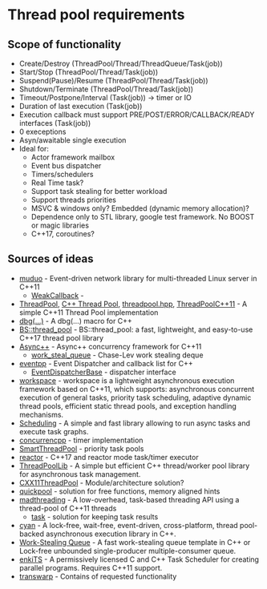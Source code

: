 # Thread pool requirements
## Scope of functionality
* Create/Destroy (ThreadPool/Thread/ThreadQueue/Task(job))
* Start/Stop (ThreadPool/Thread/Task(job))
* Suspend(Pause)/Resume (ThreadPool/Thread/Task(job))
* Shutdown/Terminate (ThreadPool/Thread/Task(job))
* Timeout/Postpone/Interval (Task(job)) -> timer or IO
* Duration of last execution (Task(job))
* Execution callback must support PRE/POST/ERROR/CALLBACK/READY interfaces (Task(job))
* 0 execeptions
* Asyn/awaitable single execution
* Ideal for:
  - Actor framework mailbox
  - Event bus dispatcher
  - Timers/schedulers
  - Real Time task?
  - Support task stealing for better workload
  - Support threads priorities
  - MSVC & windows only? Embedded (dynamic memory allocation)?
  - Dependence only to STL library, google test framework. No BOOST or magic libraries
  - C++17, coroutines?

## Sources of ideas
* [muduo](https://github.com/chenshuo/muduo) - Event-driven network library for multi-threaded Linux server in C++11
    - [WeakCallback](https://github.com/chenshuo/muduo/blob/master/muduo/base/WeakCallback.h) - 
* [ThreadPool](https://github.com/progschj/ThreadPool), [C++ Thread Pool](https://github.com/f-squirrel/thread_pool), [threadpool.hpp](https://github.com/leiless/threadpool.hpp), [ThreadPoolC++11](https://github.com/xingyuuchen/ThreadPool) - A simple C++11 Thread Pool implementation
* [dbg(…)](https://github.com/sharkdp/dbg-macro) - A dbg(…) macro for C++
* [BS::thread_pool](https://github.com/bshoshany/thread-pool) - BS::thread_pool: a fast, lightweight, and easy-to-use C++17 thread pool library
* [Async++](https://github.com/Amanieu/asyncplusplus) - Async++ concurrency framework for C++11
   - [work_steal_queue](https://github.com/Amanieu/asyncplusplus/blob/master/src/work_steal_queue.h) - Chase-Lev work stealing deque
* [eventpp](https://github.com/wqking/eventpp) - Event Dispatcher and callback list for C++
    - [EventDispatcherBase](https://github.com/wqking/eventpp/blob/master/include/eventpp/eventdispatcher.h) - dispatcher interface
* [workspace](https://github.com/CodingHanYa/workspace) - workspace is a lightweight asynchronous execution framework based on C++11, which supports: asynchronous concurrent execution of general tasks, priority task scheduling, adaptive dynamic thread pools, efficient static thread pools, and exception handling mechanisms.
* [Scheduling](https://github.com/dpuyda/scheduling) - A simple and fast library allowing to run async tasks and execute task graphs.
* [concurrencpp](https://github.com/David-Haim-zz/concurrencpp) - timer implementation
* [SmartThreadPool](https://github.com/leosocy/SmartThreadPool) - priority task pools
* [reactor](https://github.com/fantasy-peak/reactor) - C++17 and reactor mode task/timer executor
* [ThreadPoolLib](https://github.com/geru-scotland/ThreadPoolLib) - A simple but efficient C++ thread/worker pool library for asynchronous task management.
* [CXX11ThreadPool](https://github.com/upider/CXX11ThreadPool) - Module/architecture solution?
* [quickpool](https://github.com/tnagler/quickpool) - solution for free functions, memory aligned hints
* [madthreading](https://github.com/jrmadsen/madthreading) - A low-overhead, task-based threading API using a thread-pool of C++11 threads
    - [task](https://github.com/jrmadsen/madthreading/blob/master/madthreading/threading/task/task.hh) - solution for keeping task results
* [cyan](https://github.com/sayan-chaliha/cyan) - A lock-free, wait-free, event-driven, cross-platform, thread pool-backed asynchronous execution library in C++. 
* [Work-Stealing Queue](https://github.com/taskflow/work-stealing-queue) - A fast work-stealing queue template in C++ or Lock-free unbounded single-producer multiple-consumer queue.
* [enkiTS](https://github.com/dougbinks/enkiTS) - A permissively licensed C and C++ Task Scheduler for creating parallel programs. Requires C++11 support.
* [transwarp](https://github.com/bloomen/transwarp) - Contains of requested functionality
